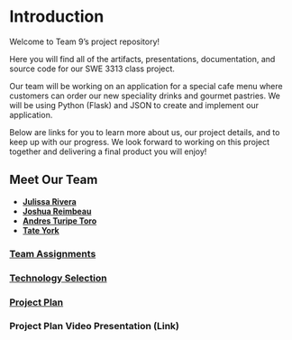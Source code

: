 # **Introduction**

Welcome to Team 9’s project repository!

Here you will find all of the artifacts, presentations, documentation, and source code for our SWE 3313 class project.

Our team will be working on an application for a special cafe menu where customers can order our new speciality drinks and gourmet pastries. We will be using Python (Flask) and JSON to create and implement our application.

Below are links for you to learn more about us, our project details, and to keep up with our progress. We look forward to working on this project together and delivering a final product you will enjoy!

## **Meet Our Team** 

- **[Julissa Rivera](https://github.com/juulsmustdie/Julissa_Resume/blob/main/README.md)**
- **[Joshua Reimbeau](https://github.com/juulsmustdie/SWE3313_TEAM9/blob/main/Resume-Joshua%20Reimbeau.md)**
- **[Andres Turipe Toro](https://github.com/andresturipe/Resume/blob/main/README.md)**
- **[Tate York](https://github.com/tatequentin/Resume)**

### **[Team Assignments](https://github.com/juulsmustdie/SWE3313_TEAM9/blob/main/Team%20Assignments%20WIP.md)**

### **[Technology Selection](https://github.com/juulsmustdie/SWE3313_TEAM9/blob/main/Technology%20Description%20WIP.md)**

### **[Project Plan](https://swe3313-team9.youtrack.cloud/gantt-charts/226-0)**

### **Project Plan Video Presentation** (Link)
